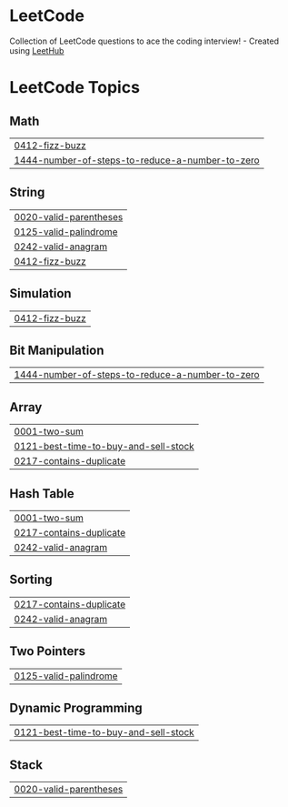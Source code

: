# LeetCode
Collection of LeetCode questions to ace the coding interview! - Created using [LeetHub](https://github.com/QasimWani/LeetHub)

<!---LeetCode Topics Start-->
# LeetCode Topics
## Math
|  |
| ------- |
| [0412-fizz-buzz](https://github.com/linhpham4/LeetCode/tree/master/0412-fizz-buzz) |
| [1444-number-of-steps-to-reduce-a-number-to-zero](https://github.com/linhpham4/LeetCode/tree/master/1444-number-of-steps-to-reduce-a-number-to-zero) |
## String
|  |
| ------- |
| [0020-valid-parentheses](https://github.com/linhpham4/LeetCode/tree/master/0020-valid-parentheses) |
| [0125-valid-palindrome](https://github.com/linhpham4/LeetCode/tree/master/0125-valid-palindrome) |
| [0242-valid-anagram](https://github.com/linhpham4/LeetCode/tree/master/0242-valid-anagram) |
| [0412-fizz-buzz](https://github.com/linhpham4/LeetCode/tree/master/0412-fizz-buzz) |
## Simulation
|  |
| ------- |
| [0412-fizz-buzz](https://github.com/linhpham4/LeetCode/tree/master/0412-fizz-buzz) |
## Bit Manipulation
|  |
| ------- |
| [1444-number-of-steps-to-reduce-a-number-to-zero](https://github.com/linhpham4/LeetCode/tree/master/1444-number-of-steps-to-reduce-a-number-to-zero) |
## Array
|  |
| ------- |
| [0001-two-sum](https://github.com/linhpham4/LeetCode/tree/master/0001-two-sum) |
| [0121-best-time-to-buy-and-sell-stock](https://github.com/linhpham4/LeetCode/tree/master/0121-best-time-to-buy-and-sell-stock) |
| [0217-contains-duplicate](https://github.com/linhpham4/LeetCode/tree/master/0217-contains-duplicate) |
## Hash Table
|  |
| ------- |
| [0001-two-sum](https://github.com/linhpham4/LeetCode/tree/master/0001-two-sum) |
| [0217-contains-duplicate](https://github.com/linhpham4/LeetCode/tree/master/0217-contains-duplicate) |
| [0242-valid-anagram](https://github.com/linhpham4/LeetCode/tree/master/0242-valid-anagram) |
## Sorting
|  |
| ------- |
| [0217-contains-duplicate](https://github.com/linhpham4/LeetCode/tree/master/0217-contains-duplicate) |
| [0242-valid-anagram](https://github.com/linhpham4/LeetCode/tree/master/0242-valid-anagram) |
## Two Pointers
|  |
| ------- |
| [0125-valid-palindrome](https://github.com/linhpham4/LeetCode/tree/master/0125-valid-palindrome) |
## Dynamic Programming
|  |
| ------- |
| [0121-best-time-to-buy-and-sell-stock](https://github.com/linhpham4/LeetCode/tree/master/0121-best-time-to-buy-and-sell-stock) |
## Stack
|  |
| ------- |
| [0020-valid-parentheses](https://github.com/linhpham4/LeetCode/tree/master/0020-valid-parentheses) |
<!---LeetCode Topics End-->